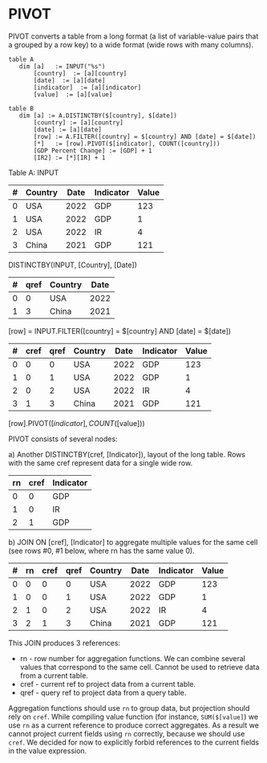 # PIVOT

PIVOT converts a table from a long format (a list of variable-value pairs that a grouped by a row key) to a wide format
(wide rows with many columns).

```
table A
   dim [a]   := INPUT("%s")
       [country]  := [a][country]
       [date]  := [a][date]
       [indicator]  := [a][indicator]
       [value]  := [a][value]

table B
   dim [a] := A.DISTINCTBY($[country], $[date])
       [country] := [a][country]
       [date] := [a][date]
       [row] := A.FILTER([country] = $[country] AND [date] = $[date])
       [*]   := [row].PIVOT($[indicator], COUNT([country]))
       [GDP Percent Change] := [GDP] + 1
       [IR2] := [*][IR] + 1
```

Table A: INPUT

| # | Country | Date | Indicator | Value |
|---|---------|------|-----------|-------|
| 0 | USA     | 2022 | GDP       | 123   |
| 1 | USA     | 2022 | GDP       | 1     |
| 2 | USA     | 2022 | IR        | 4     |
| 3 | China   | 2021 | GDP       | 121   |

DISTINCTBY(INPUT, [Country], [Date])

| # | qref | Country | Date |
|---|------|---------|------|
| 0 | 0    | USA     | 2022 |
| 1 | 3    | China   | 2021 |

[row] = INPUT.FILTER([country] = $[country] AND [date] = $[date])

| # | cref | qref | Country | Date | Indicator | Value |
|---|------|------|---------|------|-----------|-------|
| 0 | 0    | 0    | USA     | 2022 | GDP       | 123   |
| 1 | 0    | 1    | USA     | 2022 | GDP       | 1     |
| 2 | 0    | 2    | USA     | 2022 | IR        | 4     |
| 3 | 1    | 3    | China   | 2021 | GDP       | 121   |


[row].PIVOT($[indicator], COUNT($[value]))

PIVOT consists of several nodes:

a) Another DISTINCTBY(cref, [Indicator]), layout of the long table.
Rows with the same cref represent data for a single wide row.

| rn | cref | Indicator |
|----|------|-----------|
| 0  | 0    | GDP       |
| 1  | 0    | IR        |
| 2  | 1    | GDP       |

b) JOIN ON [cref], [Indicator] to aggregate multiple values for the same cell 
(see rows #0, #1 below, where rn has the same value 0).

| # | rn | cref | qref | Country | Date | Indicator | Value |
|---|----|------|------|---------|------|-----------|-------|
| 0 | 0  | 0    | 0    | USA     | 2022 | GDP       | 123   |
| 1 | 0  | 0    | 1    | USA     | 2022 | GDP       | 1     |
| 2 | 1  | 0    | 2    | USA     | 2022 | IR        | 4     |
| 3 | 2  | 1    | 3    | China   | 2021 | GDP       | 121   |

This JOIN produces 3 references:
* rn - row number for aggregation functions. We can combine several values that correspond to the same cell.
  Cannot be used to retrieve data from a current table.
* cref - current ref to project data from a current table.
* qref - query ref to project data from a query table.

Aggregation functions should use `rn` to group data, but projection should rely on `cref`.
While compiling value function (for instance, `SUM($[value]`) we use `rn` as a current reference to produce 
correct aggregates. As a result we cannot project current fields using `rn` correctly, because we should use `cref`.
We decided for now to explicitly forbid references to the current fields in the value expression.
